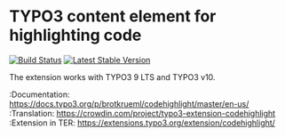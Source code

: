 # TYPO3 content element for highlighting code

[![Build Status](https://travis-ci.org/brotkrueml/codehighlight.svg?branch=master)](https://travis-ci.org/brotkrueml/codehighlight)
[![Latest Stable Version](https://poser.pugx.org/brotkrueml/codehighlight/v/stable)](https://packagist.org/packages/brotkrueml/schema)

The extension works with TYPO3 9 LTS and TYPO3 v10.

:Documentation:  https://docs.typo3.org/p/brotkrueml/codehighlight/master/en-us/
:Translation: https://crowdin.com/project/typo3-extension-codehighlight
:Extension in TER:  https://extensions.typo3.org/extension/codehighlight/
